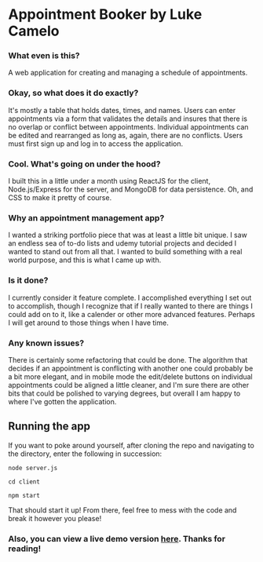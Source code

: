 # Appointment Booker by Luke Camelo


### What even is this?
A web application for creating and managing a schedule of appointments.

### Okay, so what does it do exactly?
It's mostly a table that holds dates, times, and names. Users can enter appointments via a form that validates the details and insures that there is no overlap or conflict between appointments. Individual appointments can be edited and rearranged as long as, again, there are no conflicts. Users must first sign up and log in to access the application.

### Cool. What's going on under the hood?
I built this in a little under a month using ReactJS for the client, Node.js/Express for the server, and MongoDB for data persistence. Oh, and CSS to make it pretty of course.

### Why an appointment management app?
I wanted a striking portfolio piece that was at least a little bit unique. I saw an endless sea of to-do lists and udemy tutorial projects and decided I wanted to stand out from all that. I wanted to build something with a real world purpose, and this is what I came up with.

### Is it done?
I currently consider it feature complete. I accomplished everything I set out to accomplish, though I recognize that if I really wanted to there are things I could add on to it, like a calender or other more advanced features. Perhaps I will get around to those things when I have time.

### Any known issues?
There is certainly some refactoring that could be done. The algorithm that decides if an appointment is conflicting with another one could probably be a bit more elegant, and in mobile mode the edit/delete buttons on individual appointments could be aligned a little cleaner, and I'm sure there are other bits that could be polished to varying degrees, but overall I am happy to where I've gotten the application.

## Running the app
If you want to poke around yourself, after cloning the repo and navigating to the directory, enter the following in succession:

`node server.js`

`cd client`

`npm start`

That should start it up! From there, feel free to mess with the code and break it however you please!

### Also, you can view a live demo version [here](https://damp-shore-12996.herokuapp.com/). Thanks for reading!